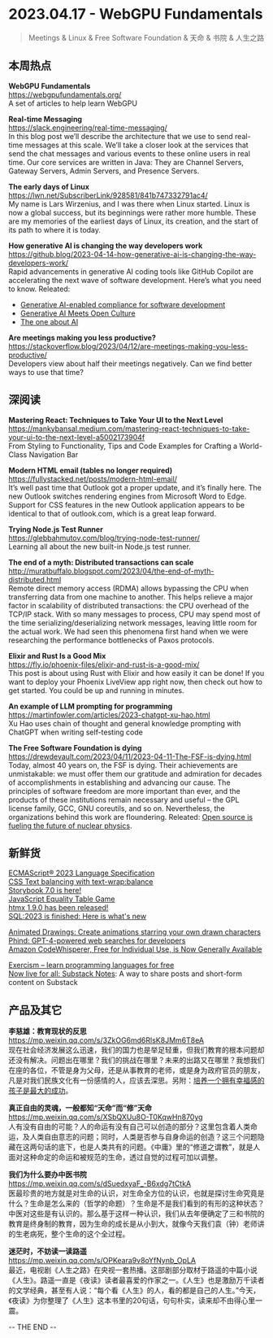 2023.04.17 - WebGPU Fundamentals  
========  

> Meetings & Linux & Free Software Foundation & 天命 & 书院 & 人生之路

## 本周热点

**WebGPU Fundamentals**  
https://webgpufundamentals.org/  
A set of articles to help learn WebGPU

**Real-time Messaging**  
https://slack.engineering/real-time-messaging/  
In this blog post we’ll describe the architecture that we use to send real-time messages at this scale. We’ll take a closer look at the services that send the chat messages and various events to these online users in real time. Our core services are written in Java: They are Channel Servers, Gateway Servers, Admin Servers, and Presence Servers.

**The early days of Linux**  
https://lwn.net/SubscriberLink/928581/841b747332791ac4/  
My name is Lars Wirzenius, and I was there when Linux started. Linux is now a global success, but its beginnings were rather more humble. These are my memories of the earliest days of Linux, its creation, and the start of its path to where it is today.

**How generative AI is changing the way developers work**  
https://github.blog/2023-04-14-how-generative-ai-is-changing-the-way-developers-work/  
Rapid advancements in generative AI coding tools like GitHub Copilot are accelerating the next wave of software development. Here’s what you need to know. Releated:  
- [Generative AI-enabled compliance for software development](https://github.blog/2023-04-11-generative-ai-enabled-compliance-for-software-development/)  
- [Generative AI Meets Open Culture](http://blog.archive.org/2023/04/12/generative-ai-meets-open-culture/)  
- [The one about AI](https://macwright.com/2023/04/15/ai.html)  

**Are meetings making you less productive?**  
https://stackoverflow.blog/2023/04/12/are-meetings-making-you-less-productive/  
Developers view about half their meetings negatively. Can we find better ways to use that time?

## 深阅读

**Mastering React: Techniques to Take Your UI to the Next Level**  
https://mankybansal.medium.com/mastering-react-techniques-to-take-your-ui-to-the-next-level-a5002173904f  
From Styling to Functionality, Tips and Code Examples for Crafting a World-Class Navigation Bar

**Modern HTML email (tables no longer required)**  
https://fullystacked.net/posts/modern-html-email/  
It’s well past time that Outlook got a proper update, and it’s finally here. The new Outlook switches rendering engines from Microsoft Word to Edge. Support for CSS features in the new Outlook application appears to be identical to that of outlook.com, which is a great leap forward.

**Trying Node.js Test Runner**  
https://glebbahmutov.com/blog/trying-node-test-runner/  
Learning all about the new built-in Node.js test runner.

**The end of a myth: Distributed transactions can scale**  
http://muratbuffalo.blogspot.com/2023/04/the-end-of-myth-distributed.html  
Remote direct memory access (RDMA) allows bypassing the CPU when transferring data from one machine to another. This helps relieve a major factor in scalability of distributed transactions: the CPU overhead of the TCP/IP stack. With so many messages to process, CPU may spend most of the time serializing/deserializing network messages, leaving little room for the actual work. We had seen this phenomena first hand when we were researching the performance bottlenecks of Paxos protocols.

**Elixir and Rust Is a Good Mix**  
https://fly.io/phoenix-files/elixir-and-rust-is-a-good-mix/  
This post is about using Rust with Elixir and how easily it can be done! If you want to deploy your Phoenix LiveView app right now, then check out how to get started. You could be up and running in minutes.

**An example of LLM prompting for programming**  
https://martinfowler.com/articles/2023-chatgpt-xu-hao.html  
Xu Hao uses chain of thought and general knowledge prompting with ChatGPT when writing self-testing code

**The Free Software Foundation is dying**  
https://drewdevault.com/2023/04/11/2023-04-11-The-FSF-is-dying.html  
Today, almost 40 years on, the FSF is dying. Their achievements are unmistakable: we must offer them our gratitude and admiration for decades of accomplishments in establishing and advancing our cause. The principles of software freedom are more important than ever, and the products of these institutions remain necessary and useful – the GPL license family, GCC, GNU coreutils, and so on. Nevertheless, the organizations behind this work are floundering. Releated: [Open source is fueling the future of nuclear physics](https://github.com/readme/featured/nuclear-fusion-open-source).

## 新鲜货

[ECMAScript® 2023 Language Specification](https://tc39.es/ecma262/2023/)  
[CSS Text balancing with text-wrap:balance](https://ishadeed.com/article/css-text-wrap-balance/)  
[Storybook 7.0 is here!](https://medium.com/storybookjs/storybook-7-0-is-here-23f51a1c8008)  
[JavaScript Equality Table Game](https://eqeq.js.org/)  
[htmx 1.9.0 has been released!](https://htmx.org/posts/2023-04-11-htmx-1-9-0-is-released/)  
[SQL:2023 is finished: Here is what's new](http://peter.eisentraut.org/blog/2023/04/04/sql-2023-is-finished-here-is-whats-new)  

[Animated Drawings: Create animations starring your own drawn characters](https://fairanimateddrawings.com/)  
[Phind: GPT-4-powered web searches for developers](https://www.phind.com/)  
[Amazon CodeWhisperer, Free for Individual Use, is Now Generally Available](https://aws.amazon.com/cn/blogs/aws/amazon-codewhisperer-free-for-individual-use-is-now-generally-available/)  

[Exercism – learn programming languages for free](https://exercism.org/)  
[Now live for all: Substack Notes](https://on.substack.com/p/notes): A way to share posts and short-form content on Substack  

## 产品及其它  

**李慈雄：教育现状的反思**  
https://mp.weixin.qq.com/s/3ZkOG6md6RlsK8JMm6T8eA  
现在社会经济发展这么迅速，我们的国力也是举足轻重，但我们教育的根本问题却还没有解决。问题出在哪里？我们的挑战在哪里？未来的出路又在哪里？我想我们在座的各位，不管是身为父母，还是从事教育的老师，或是身为政府官员的朋友，凡是对我们民族文化有一份感情的人，应该去深思。另附：[培养一个拥有幸福感的孩子是最大的成功](https://mp.weixin.qq.com/s/EjKuegL_AbgYst5nzONd2A)。

**真正自由的灵魂，一般都知“天命”而“修”天命**  
https://mp.weixin.qq.com/s/XSbQXUu8O-T0KqwHn870yg  
人有没有自由的可能？人的命运有没有自己可以创造的部分？这里包含着人类命运，及人类自由意志的问题；同时，人类是否参与自身命运的创造？这三个问题隐藏在这两句话的底下，也是人类共有的问题。《中庸》里的“修道之谓教”，就是人面对这种命定的命运和被规范的生命，透过自觉的过程可加以调整。

**我们为什么要办中医书院**  
https://mp.weixin.qq.com/s/dSuedxyaF_-B6xdg7tCtkA  
医最珍贵的地方就是对生命的认识，对生命全方位的认识，也就是探讨生命究竟是什么？生命是怎么来的（哲学的命题）？生命是不是我们看到的有形的这种状态？中医对这些是有认识的。那么基于这样一种认识，我们从去年便确定了三和书院的教育是终身制的教育，因为生命的成长是从小到大，就像今天我们袁（钟）老师讲的生老病死，整个生命的这个全过程。

**迷茫时，不妨读一读路遥**  
https://mp.weixin.qq.com/s/OPKeara9v8oYfNynb_OpLA  
最近，电视剧《人生之路》在央视一套热播。这部剧部分取材于路遥的中篇小说《人生》。路遥一直是《夜读》读者最喜爱的作家之一。《人生》也是激励万千读者的文学经典，甚至有人说：“每个看《人生》的人，看的都是自己的人生。”今天，《夜读》为你整理了《人生》这本书里的20句话，句句朴实，读来却不由得心里一震。

-- THE END --
